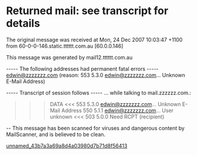 # Returned mail: see transcript for details

The original message was received at Mon, 24 Dec 2007 10:03:47 +1100
from 60-0-0-146.static.tttttt.com.au [60.0.0.146]

This message was generated by mail12.tttttt.com.au

   ----- The following addresses had permanent fatal errors -----
<edwin@zzzzzzz.com>
    (reason: 553 5.3.0 <edwin@zzzzzzz.com>... Unknown E-Mail Address)

   ----- Transcript of session follows -----
... while talking to mail.zzzzzz.com.:
>>> DATA
<<< 553 5.3.0 <edwin@zzzzzzz.com>... Unknown E-Mail Address
550 5.1.1 <edwin@zzzzzzz.com>... User unknown
<<< 503 5.0.0 Need RCPT (recipient)

-- 
This message has been scanned for viruses and
dangerous content by MailScanner, and is
believed to be clean.





[unnamed_43b7a3a69a8d4a03980d7b71d8f56413](unnamed_43b7a3a69a8d4a03980d7b71d8f56413.eml)